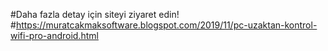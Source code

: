 #Daha fazla detay için siteyi ziyaret edin!
#https://muratcakmaksoftware.blogspot.com/2019/11/pc-uzaktan-kontrol-wifi-pro-android.html
